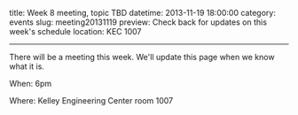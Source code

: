 title: Week 8 meeting, topic TBD
datetime: 2013-11-19 18:00:00
category: events
slug: meeting20131119
preview: Check back for updates on this week's schedule
location: KEC 1007

---

There will be a meeting this week. We'll update this page when we know what it is.

When: 6pm

Where: Kelley Engineering Center room 1007
